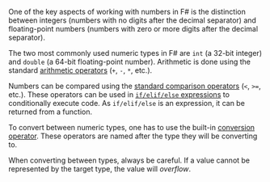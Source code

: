 One of the key aspects of working with numbers in F# is the distinction between integers (numbers with no digits after the decimal separator) and floating-point numbers (numbers with zero or more digits after the decimal separator).

The two most commonly used numeric types in F# are `int` (a 32-bit integer) and `double` (a 64-bit floating-point number). Arithmetic is done using the standard [arithmetic operators][arithmetic-operators] (`+`, `-`, `*`, etc.).

Numbers can be compared using the [standard comparison operators][comparison-operators] (`<`, `>=`, etc.). These operators can be used in [`if/elif/else` expressions][conditional-expression] to conditionally execute code. As `if/elif/else` is an expression, it can be returned from a function.

To convert between numeric types, one has to use the built-in [conversion operator][conversion-operators]. These operators are named after the type they will be converting to.

When converting between types, always be careful. If a value cannot be represented by the target type, the value will _overflow_.

[conditional-expression]: https://docs.microsoft.com/en-us/dotnet/fsharp/language-reference/conditional-expressions-if-then-else
[conversion-operators]: https://docs.microsoft.com/en-us/dotnet/fsharp/language-reference/casting-and-conversions#arithmetic-types
[arithmetic-operators]: https://docs.microsoft.com/en-us/dotnet/fsharp/language-reference/symbol-and-operator-reference/arithmetic-operators
[comparison-operators]: https://docs.microsoft.com/en-us/dotnet/fsharp/language-reference/symbol-and-operator-reference/arithmetic-operators#summary-of-binary-comparison-operators
